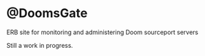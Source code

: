 # @DoomsGate
ERB site for monitoring and administering Doom sourceport servers

Still a work in progress.
